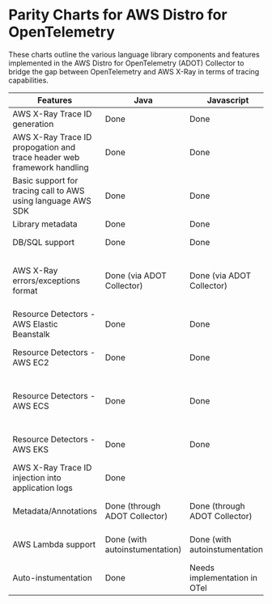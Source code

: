 # Parity Charts for AWS Distro for OpenTelemetry 

These charts outline the various language library components and features implemented in the AWS Distro for OpenTelemetry (ADOT) Collector to bridge the gap between OpenTelemetry and AWS X-Ray in terms of tracing capabilities.

|Features	|Java	|Javascript	|.NET	|Python	|Go	|
|---	|---	|---	|---	|---	|---	|
|AWS X-Ray Trace ID generation	|Done	|Done	|Done	|Done	|Done	|
|AWS X-Ray Trace ID propogation and trace header web framework handling	|Done	|Done	|Done	|Done	|Done	|
|Basic support for tracing call to AWS using language AWS SDK	|Done	|Done	|In progress	|Done	|In progress	|
|Library metadata	|Done	|Done	|Done	|Done	|Done	|
|DB/SQL support	|Done	|Done	|In review	|In review ([OTel Issue #159](https://github.com/open-telemetry/opentelemetry-python-contrib/issues/159))	|Done	|
|AWS X-Ray errors/exceptions format	|Done (via ADOT Collector)	|Done (via ADOT Collector)	|In OTel, need translation done in collector	|Done (via ADOT Collector)	|In OTel, need translation done in collector ([OTel issue #1491](https://github.com/open-telemetry/opentelemetry-go/issues/1491))	|
|Resource Detectors - AWS Elastic Beanstalk	|Done	|Done	|EC2 (through ADOT Collector)	|EC2 (through ADOT Collector)	|Done	|
|Resource Detectors - AWS EC2	|Done	|Done	|EC2 (through ADOT Collector)	|EC2 (through ADOT Collector)	|Done	|
|Resource Detectors - AWS ECS	|Done	|Done	|Partial (through ADOT Collector) <br/> Container ID not recorded	|Partial (through ADOT Collector) <br/> Container ID not recorded	|Done	|
|Resource Detectors - AWS EKS	|Done	|Done	|Partial (through ADOT Collector)|Partial (Through ADOT Collector)|Done	|
|AWS X-Ray Trace ID injection into application logs	|Done	|	|	|	|	|
|Metadata/Annotations	|Done (through ADOT Collector)	|Done (through ADOT Collector)	|Done (through ADOT Collector)	|Done (through ADOT Collector)	|Done (Through Collector)	|
|AWS Lambda support	|Done (with autoinstumentation)|Done (with autoinstumentation)|Done (with manual instumentation)|Done (with autoinstumentation)	|	TODO |
|Auto-instumentation	|Done	|Needs implementation in OTel	|Needs implementation in OTel	|Done	|Needs implementation in OTel	|
